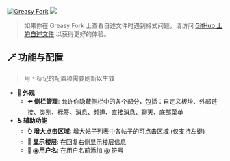 [![Greasy Fork](https://img.shields.io/greasyfork/dt/523904)](https://greasyfork.org/scripts/523904) [![](https://img.shields.io/badge/Crazy%20Thur.-V%20me%2050-red?logo=kfc)](https://greasyfork.org/rails/active_storage/blobs/redirect/eyJfcmFpbHMiOnsibWVzc2FnZSI6IkJBaHBBaWZvIiwiZXhwIjpudWxsLCJwdXIiOiJibG9iX2lkIn19--10e04ed7ed56ae18d22cec6d675b34fd579cecab/wechat.jpeg?locale=zh-CN)

> 如果你在 Greasy Fork 上查看自述文件时遇到格式问题，请访问 [GitHub 上的自述文件](https://github.com/PRO-2684/gadgets/blob/main/linux-po/README_CN.md) 以获得更好的体验。

## 🪄 功能与配置

> 用 `*` 标记的配置项需要刷新以生效

- **🎨 外观**
    - **⬅️ 侧栏管理**: 允许你隐藏侧栏中的各个部分，包括：自定义板块、外部链接、类别、标签、消息、频道、直接消息、聊天、底部菜单
- **♿ 辅助功能**
    - **👆 增大点击区域**: 增大帖子列表中各帖子的可点击区域 (仅支持左键)
    - **🔢 显示楼层**: 在回复右侧显示楼层信息
    - **👤 @用户名**: 在用户名前添加 @ 符号
